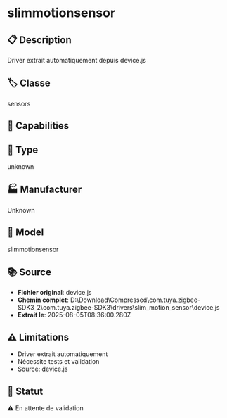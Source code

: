 # slimmotionsensor

## 📋 Description
Driver extrait automatiquement depuis device.js

## 🏷️ Classe
sensors

## 🔧 Capabilities


## 📡 Type
unknown

## 🏭 Manufacturer
Unknown

## 📱 Model
slimmotionsensor

## 📚 Source
- **Fichier original**: device.js
- **Chemin complet**: D:\Download\Compressed\com.tuya.zigbee-SDK3_2\com.tuya.zigbee-SDK3\drivers\slim_motion_sensor\device.js
- **Extrait le**: 2025-08-05T08:36:00.280Z

## ⚠️ Limitations
- Driver extrait automatiquement
- Nécessite tests et validation
- Source: device.js

## 🚀 Statut
⚠️ En attente de validation
